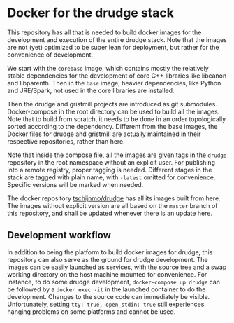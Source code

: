 Docker for the drudge stack
===========================

This repository has all that is needed to build docker images for the
development and execution of the entire drudge stack.  Note that the images are
not (yet) optimized to be super lean for deployment, but rather for the
convenience of development.

We start with the `corebase` image, which contains mostly the relatively stable
dependencies for the development of core C++ libraries like libcanon and
libparenth.  Then in the `base` image, heavier dependencies, like Python and
JRE/Spark, not used in the core libraries are installed.

Then the drudge and gristmill projects are introduced as git submodules.
Docker-compose in the root directory can be used to build all the images.  Note
that to build from scratch, it needs to be done in an order topologically
sorted according to the dependency.  Different from the base images, the Docker
files for drudge and gristmill are actually maintained in their respective
repositories, rather than here.

Note that inside the compose file, all the images are given tags in the
`drudge` repository in the root namespace without an explicit user.  For
publishing into a remote registry, proper tagging is needed.  Different stages
in the stack are tagged with plain name, with `-latest` omitted for
convenience.  Specific versions will be marked when needed.

The docker repository
[tschijnmo/drudge](https://cloud.docker.com/repository/registry-1.docker.io/tschijnmo/drudge)
has all its images built from here.  The images without explicit version are
all based on the `master` branch of this repository, and shall be updated
whenever there is an update here.


Development workflow
--------------------

In addition to being the platform to build docker images for drudge, this
repository can also serve as the ground for drudge development.  The images can
be easily launched as services, with the source tree and a swap working
directory on the host machine mounted for convenience.  For instance, to do
some drudge development, `docker-compose up drudge` can be followed by a
`docker exec -it` in the launched container to do the development.  Changes to
the source code can immediately be visible.  Unfortunately, setting `tty: true,
open_stdin: true` still experiences hanging problems on some platforms and
cannot be used.

